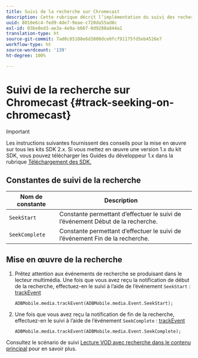 ```yaml
---
title: Suivi de la recherche sur Chromecast
description: Cette rubrique décrit l’implémentation du suivi des recherches à l’aide du SDK Media sur Chromecast.
uuid: 8018e6c4-fed9-4de7-9eae-c720da55ad8c
exl-id: 03be8ed3-ae3a-4e9a-b667-0d9280a844a1
translation-type: ht
source-git-commit: 7ad0c85108e6d3800dce0fcf91175fd5eb4526e7
workflow-type: ht
source-wordcount: '139'
ht-degree: 100%

---
```


# Suivi de la recherche sur Chromecast {#track-seeking-on-chromecast}

>[!IMPORTANT]
>
>Les instructions suivantes fournissent des conseils pour la mise en œuvre sur tous les kits SDK 2.x. Si vous mettez en œuvre une version 1.x du kit SDK, vous pouvez télécharger les Guides du développeur 1.x dans la rubrique [Téléchargement des SDK.](/help/sdk-implement/download-sdks.md)

## Constantes de suivi de la recherche

| Nom de constante | Description     |
|---|---|
| `SeekStart` | Constante permettant d’effectuer le suivi de l’événement Début de la recherche. |
| `SeekComplete` | Constante permettant d’effectuer le suivi de l’événement Fin de la recherche. |

## Mise en œuvre de la recherche

1. Prêtez attention aux événements de recherche se produisant dans le lecteur multimédia. Une fois que vous avez reçu la notification de début de la recherche, effectuez-en le suivi à l’aide de l’événement `SeekStart` : [trackEvent](https://adobe-marketing-cloud.github.io/media-sdks/reference/chromecast/ADBMobile.media.html#.trackEvent)

   ```
   ADBMobile.media.trackEvent(ADBMobile.media.Event.SeekStart); 
   ```

1. Une fois que vous avez reçu la notification de fin de la recherche, effectuez-en le suivi à l’aide de l’événement `SeekComplete` : [trackEvent](https://adobe-marketing-cloud.github.io/media-sdks/reference/chromecast/ADBMobile.media.html#.trackEvent)

   ```
   ADBMobile.media.trackEvent(ADBMobile.media.Event.SeekComplete); 
   ```

Consultez le scénario de suivi [Lecture VOD avec recherche dans le contenu principal](/help/sdk-implement/tracking-scenarios/vod-seeking.md) pour en savoir plus.
